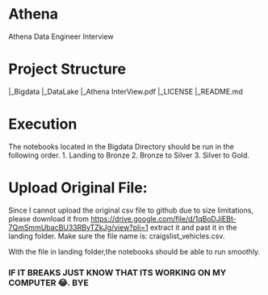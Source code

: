 # Athena
Athena Data Engineer Interview
# Project Structure
|_Bigdata
|_DataLake
|_Athena InterView.pdf
|_LICENSE
|_README.md

# Execution
The notebooks located in the Bigdata Directory should be run in the following order.
    1.    Landing to Bronze
    2.    Bronze to Silver
    3.    Silver to Gold.
    
# Upload Original File:
Since I cannot upload the original csv file to github due to size limitations, please download it from https://drive.google.com/file/d/1qBoDJiEBt-7QmSmmUbacBU33RByTZkJg/view?pli=1 extract it and past it in the landing folder.
Make sure the file name is: craigslist_vehicles.csv.

With the file in landing folder,the notebooks should be able to run smoothly.

### IF IT BREAKS JUST KNOW THAT ITS WORKING ON MY COMPUTER  😂. BYE
